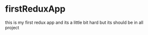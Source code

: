 # firstReduxApp
 this is my first redux app and its a little bit hard but its should be in all project

